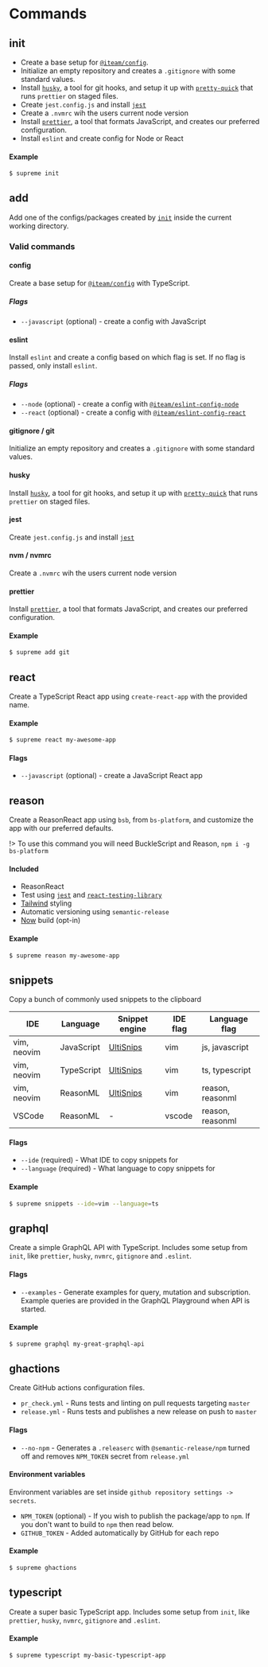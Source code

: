 # Commands

## init

- Create a base setup for [`@iteam/config`](https://github.com/Iteam1337/config).
- Initialize an empty repository and creates a `.gitignore` with some standard
  values.
- Install [`husky`](https://github.com/typicode/husky), a tool for git hooks, and setup
  it up with [`pretty-quick`](https://github.com/azz/pretty-quick) that runs
  `prettier` on staged files.
- Create `jest.config.js` and install [`jest`](https://jestjs.io/)
- Create a `.nvmrc` wih the users current node version
- Install [`prettier`](https://prettier.io/), a tool that formats JavaScript, and
  creates our preferred configuration.
- Install `eslint` and create config for Node or React

#### Example

```sh
$ supreme init
```

## add

Add one of the configs/packages created by [`init`](init) inside the current
working directory.

### Valid commands

#### config

Create a base setup for [`@iteam/config`](https://github.com/Iteam1337/config)
with TypeScript.

##### Flags

- `--javascript` (optional) - create a config with JavaScript

#### eslint

Install `eslint` and create a config based on which flag is set. If no flag is
passed, only install `eslint`.

##### Flags

- `--node` (optional) - create a config with [`@iteam/eslint-config-node`](https://github.com/Iteam1337/eslint-config-node)
- `--react` (optional) - create a config with [`@iteam/eslint-config-react`](https://github.com/Iteam1337/eslint-config-react/)

#### gitignore / git

Initialize an empty repository and creates a `.gitignore` with some standard
values.

#### husky

Install [`husky`](https://github.com/typicode/husky), a tool for git hooks, and setup
it up with [`pretty-quick`](https://github.com/azz/pretty-quick) that runs
`prettier` on staged files.

#### jest

Create `jest.config.js` and install [`jest`](https://jestjs.io/)

#### nvm / nvmrc

Create a `.nvmrc` wih the users current node version

#### prettier

Install [`prettier`](https://prettier.io/), a tool that formats JavaScript, and
creates our preferred configuration.

#### Example

```sh
$ supreme add git
```

## react

Create a TypeScript React app using `create-react-app` with the provided name.

#### Example

```sh
$ supreme react my-awesome-app
```

#### Flags

- `--javascript` (optional) - create a JavaScript React app

## reason

Create a ReasonReact app using `bsb`, from `bs-platform`, and customize the app with our preferred defaults.

!> To use this command you will need BuckleScript and Reason, `npm i -g bs-platform`

#### Included

- ReasonReact
- Test using [`jest`](https://jestjs.io/) and
  [`react-testing-library`](https://testing-library.com/docs/react-testing-library/intro)
- [Tailwind](https://travis-ci.com/) styling
- Automatic versioning using `semantic-release`
- [Now](https://zeit.co/) build (opt-in)

#### Example

```sh
$ supreme reason my-awesome-app
```

## snippets

Copy a bunch of commonly used snippets to the clipboard

| IDE         | Language   | Snippet engine                                   | IDE flag | Language flag    |
| ----------- | ---------- | ------------------------------------------------ | -------- | ---------------- |
| vim, neovim | JavaScript | [UltiSnips](https://github.com/SirVer/ultisnips) | vim      | js, javascript   |
| vim, neovim | TypeScript | [UltiSnips](https://github.com/SirVer/ultisnips) | vim      | ts, typescript   |
| vim, neovim | ReasonML   | [UltiSnips](https://github.com/SirVer/ultisnips) | vim      | reason, reasonml |
| VSCode      | ReasonML   | -                                                | vscode   | reason, reasonml |

#### Flags

- `--ide` (required) - What IDE to copy snippets for
- `--language` (required) - What language to copy snippets for

#### Example

```sh
$ supreme snippets --ide=vim --language=ts
```

## graphql

Create a simple GraphQL API with TypeScript. Includes some setup from `init`,
like `prettier`, `husky`, `nvmrc`, `gitignore` and `.eslint`.

#### Flags

- `--examples` - Generate examples for query, mutation and subscription. Example queries are provided in the GraphQL Playground when API is started.

#### Example

```sh
$ supreme graphql my-great-graphql-api
```

## ghactions

Create GitHub actions configuration files.

- `pr_check.yml` - Runs tests and linting on pull requests targeting `master`
- `release.yml` - Runs tests and publishes a new release on push to `master`

#### Flags

- `--no-npm` - Generates a `.releaserc` with `@semantic-release/npm` turned off and
  removes `NPM_TOKEN` secret from `release.yml`

#### Environment variables

Environment variables are set inside `github repository settings -> secrets`.

- `NPM_TOKEN` (optional) - If you wish to publish the package/app to `npm`. If you don't
  want to build to `npm` then read below.
- `GITHUB_TOKEN` - Added automatically by GitHub for each repo

#### Example

```sh
$ supreme ghactions
```

## typescript

Create a super basic TypeScript app. Includes some setup from `init`,
like `prettier`, `husky`, `nvmrc`, `gitignore` and `.eslint`.

#### Example

```sh
$ supreme typescript my-basic-typescript-app
```
